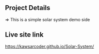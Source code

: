## Project Details
=> This is a simple solar system demo side

## Live site link
https://kawsarcoder.github.io/Solar-System/
